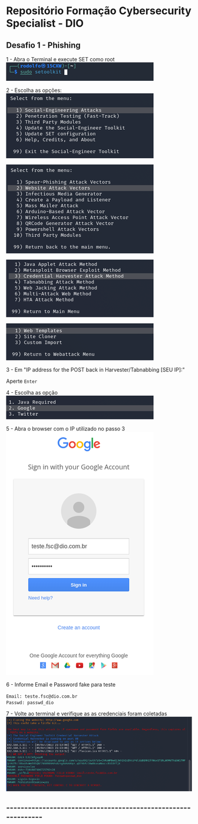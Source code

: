 # Repositório Formação Cybersecurity Specialist - DIO

## Desafio 1 - Phishing

1 - Abra o Terminal e execute SET como root
![](/img/01.png)

2 - Escolha as opções:
![1](/img/02.png)

![2](/img/03.png)

![3](/img/04.png)

![1](/img/05.png)

3 - Em "IP address for the POST back in Harvester/Tabnabbing [SEU IP]:" 

Aperte `Enter` 

4 - Escolha as opção
![2](/img/06.png)

5 - Abra o browser com o IP utilizado no passo 3
![](/img/07.png)

6 - Informe Email e Password fake para teste

`Email: teste.fsc@dio.com.br`	
`Passwd: passwd_dio`

7 - Volte ao terminal e verifique as as credenciais foram coletadas
![](/img/08.png)

## -------------------------------------------------------------
